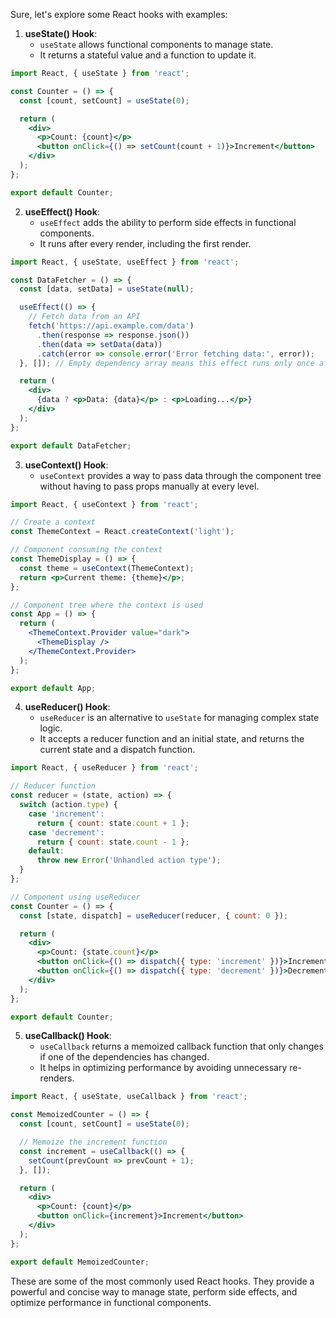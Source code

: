 Sure, let's explore some React hooks with examples:

1. **useState() Hook**:
   - `useState` allows functional components to manage state.
   - It returns a stateful value and a function to update it.
   
```jsx
import React, { useState } from 'react';

const Counter = () => {
  const [count, setCount] = useState(0);

  return (
    <div>
      <p>Count: {count}</p>
      <button onClick={() => setCount(count + 1)}>Increment</button>
    </div>
  );
};

export default Counter;
```

2. **useEffect() Hook**:
   - `useEffect` adds the ability to perform side effects in functional components.
   - It runs after every render, including the first render.
   
```jsx
import React, { useState, useEffect } from 'react';

const DataFetcher = () => {
  const [data, setData] = useState(null);

  useEffect(() => {
    // Fetch data from an API
    fetch('https://api.example.com/data')
      .then(response => response.json())
      .then(data => setData(data))
      .catch(error => console.error('Error fetching data:', error));
  }, []); // Empty dependency array means this effect runs only once after the component mounts

  return (
    <div>
      {data ? <p>Data: {data}</p> : <p>Loading...</p>}
    </div>
  );
};

export default DataFetcher;
```

3. **useContext() Hook**:
   - `useContext` provides a way to pass data through the component tree without having to pass props manually at every level.
   
```jsx
import React, { useContext } from 'react';

// Create a context
const ThemeContext = React.createContext('light');

// Component consuming the context
const ThemeDisplay = () => {
  const theme = useContext(ThemeContext);
  return <p>Current theme: {theme}</p>;
};

// Component tree where the context is used
const App = () => {
  return (
    <ThemeContext.Provider value="dark">
      <ThemeDisplay />
    </ThemeContext.Provider>
  );
};

export default App;
```

4. **useReducer() Hook**:
   - `useReducer` is an alternative to `useState` for managing complex state logic.
   - It accepts a reducer function and an initial state, and returns the current state and a dispatch function.
   
```jsx
import React, { useReducer } from 'react';

// Reducer function
const reducer = (state, action) => {
  switch (action.type) {
    case 'increment':
      return { count: state.count + 1 };
    case 'decrement':
      return { count: state.count - 1 };
    default:
      throw new Error('Unhandled action type');
  }
};

// Component using useReducer
const Counter = () => {
  const [state, dispatch] = useReducer(reducer, { count: 0 });

  return (
    <div>
      <p>Count: {state.count}</p>
      <button onClick={() => dispatch({ type: 'increment' })}>Increment</button>
      <button onClick={() => dispatch({ type: 'decrement' })}>Decrement</button>
    </div>
  );
};

export default Counter;
```

5. **useCallback() Hook**:
   - `useCallback` returns a memoized callback function that only changes if one of the dependencies has changed.
   - It helps in optimizing performance by avoiding unnecessary re-renders.
   
```jsx
import React, { useState, useCallback } from 'react';

const MemoizedCounter = () => {
  const [count, setCount] = useState(0);

  // Memoize the increment function
  const increment = useCallback(() => {
    setCount(prevCount => prevCount + 1);
  }, []);

  return (
    <div>
      <p>Count: {count}</p>
      <button onClick={increment}>Increment</button>
    </div>
  );
};

export default MemoizedCounter;
```

These are some of the most commonly used React hooks. They provide a powerful and concise way to manage state, perform side effects, and optimize performance in functional components.

